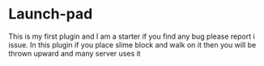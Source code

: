 # Launch-pad
This is my first plugin and I am a starter if you find any bug please report i issue.
In this plugin if you place slime block and walk on it then you will be thrown upward and many server uses it 
